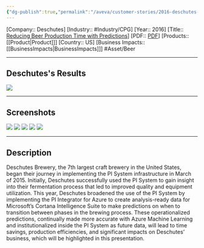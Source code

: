 ```yaml
---
{"dg-publish":true,"permalink":"/aveva/customer-stories/2016-deschutes-reducing-beer-production-time-with-predictions/"}
---
```


[Company:: Deschutes]
[Industry:: #Industry/CPG]
[Year:: 2016]
[Title:: [Reducing Beer Production Time with Predictions](https://resources.osisoft.com/presentations/deschutes-brewery--reducing-beer-production-time-with-predictions/)]
[PDF:: [PDF](https://cdn.osisoft.com/osi/presentations/2016-users-conference-emea-berlin/2016-users-conference-emea-berlin-d1-EnterpriseInfrastructure-E100-CompanyName-Alex-Deschutes-Brewery-Reducing-Beer-Production-Time-with-Predictions.pdf)]
[Products:: [[Product\|Product]]]
[Country:: US]
[Business Impacts:: [[BusinessImpacts\|BusinessImpacts]]]
#Asset/Beer  

---
## Deschutes's Results
![](https://i.imgur.com/k3cMjEk.png)

---
## Screenshots
![](https://i.imgur.com/D1piUMV.png)
![](https://i.imgur.com/DnODjG4.png)
![](https://i.imgur.com/9pWMkMr.png)
![](https://i.imgur.com/c0UvLJQ.png)
![](https://i.imgur.com/81Bjngk.png)

---
## Description
Deschutes Brewery, the 7th largest craft brewery in the United States, began their journey in implementing the PI System infrastructure in March of 2015. Initially, Deschutes successfully used the PI System to gain insight into their fermentation process that led to improved quality and equipment utilization. This year, Deschutes broadened the use of the PI System by implementing the PI Integrator for Azure to create analysis-ready data for Microsoft’s Cortana Intelligence Suite to make predictions on when to transition between phases in the brewing process. These operationalized predictions, continually made more accurate with Azure Machine Learning and institutionalized inside the PI System as future data, will lead to time savings, production efficiencies, and significant impacts on Deschutes’ business, which will be highlighted in this presentation.